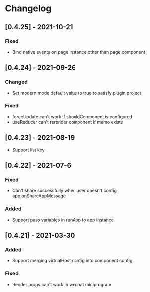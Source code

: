 # Changelog

## [0.4.25] - 2021-10-21

### Fixed

- Bind native events on page instance other than page component

## [0.4.24] - 2021-09-26

### Changed

- Set modern mode default value to true to satisfy plugin project

### Fixed

- forceUpdate can't work if shouldComponent is configured
- useReducer can't rerender component if memo exists

## [0.4.23] - 2021-08-19

- Support list key


## [0.4.22] - 2021-07-6

### Fixed

- Can't share successfully when user doesn't config app.onShareAppMessage

### Added

- Support pass variables in runApp to app instance

## [0.4.21] - 2021-03-30

### Added

- Support merging virtualHost config into component config

### Fixed

- Render props can't work in wechat miniprogram
